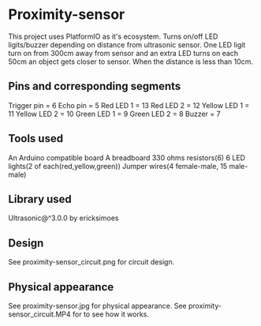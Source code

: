 # Proximity-sensor

This project uses PlatformIO as it's ecosystem. Turns on/off LED ligits/buzzer depending on distance from ultrasonic sensor. One LED ligit turn on from 300cm away from sensor and an extra LED turns on each 50cm an object gets closer to sensor. When the distance is less than 10cm. 

## Pins and corresponding segments

Trigger pin = 6
Echo pin = 5
Red LED 1 = 13
Red LED 2 = 12
Yellow LED 1 = 11
Yellow LED 2 = 10
Green LED 1 = 9
Green LED 2 = 8
Buzzer = 7

## Tools used

An Arduino compatible board
A breadboard
330 ohms resistors(6)
6 LED lights(2 of each(red,yellow,green))
Jumper wires(4 female-male, 15 male-male)

## Library used

Ultrasonic@^3.0.0 by ericksimoes

## Design

See proximity-sensor_circuit.png for circuit design.

## Physical appearance

See proximity-sensor.jpg for physical appearance.
See proximity-sensor_circuit.MP4 for to see how it works.